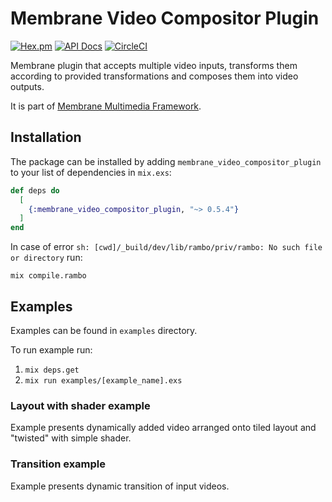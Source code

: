 # Membrane Video Compositor Plugin

[![Hex.pm](https://img.shields.io/hexpm/v/membrane_video_compositor_plugin.svg)](https://hex.pm/packages/membrane_video_compositor_plugin)
[![API Docs](https://img.shields.io/badge/api-docs-yellow.svg?style=flat)](https://hexdocs.pm/membrane_video_compositor_plugin)
[![CircleCI](https://dl.circleci.com/status-badge/img/gh/membraneframework/membrane_video_compositor_plugin/tree/master.svg?style=svg)](https://dl.circleci.com/status-badge/redirect/gh/membraneframework/membrane_video_compositor_plugin/tree/master)

Membrane plugin that accepts multiple video inputs, transforms them according to provided transformations and composes them into video outputs.

It is part of [Membrane Multimedia Framework](https://membrane.stream).

## Installation

The package can be installed by adding `membrane_video_compositor_plugin` to your list of dependencies in `mix.exs`:

```elixir
def deps do
  [
    {:membrane_video_compositor_plugin, "~> 0.5.4"}
  ]
end
```

In case of error `sh: [cwd]/_build/dev/lib/rambo/priv/rambo: No such file or directory` run:

```console
mix compile.rambo
```

## Examples

Examples can be found in `examples` directory.

To run example run:

1. `mix deps.get`
2. `mix run examples/[example_name].exs`

### Layout with shader example

Example presents dynamically added video arranged onto tiled layout and "twisted" with simple shader.

### Transition example

Example presents dynamic transition of input videos.
